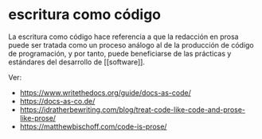 # escritura como código
La escritura como código hace referencia a que la redacción en prosa puede ser tratada como un proceso análogo al de la producción de código de programación, y por tanto, puede beneficiarse de las prácticas y estándares del desarrollo de [[software]].

Ver:

- https://www.writethedocs.org/guide/docs-as-code/
- https://docs-as-co.de/
- https://idratherbewriting.com/blog/treat-code-like-code-and-prose-like-prose/
- https://matthewbischoff.com/code-is-prose/
